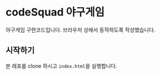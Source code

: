# codeSquad 야구게임

야구게임 구현코드입니다.
브라우저 상에서 동작하도록 작성했습니다.

## 시작하기

본 레포를 clone 하시고 `index.html`을 실행합니다.
